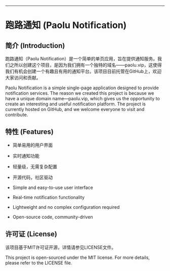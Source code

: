 ---

# 跑路通知 (Paolu Notification)

## 简介 (Introduction)

跑路通知（Paolu Notification）是一个简单的单页应用，旨在提供通知服务。我们之所以创建这个项目，是因为我们拥有一个独特的域名——paolu.vip，这使得我们有机会创建一个有趣且有用的通知平台。该项目目前托管在GitHub上，欢迎大家访问和贡献。

Paolu Notification is a simple single-page application designed to provide notification services. The reason we created this project is because we have a unique domain name—paolu.vip, which gives us the opportunity to create an interesting and useful notification platform. The project is currently hosted on GitHub, and we welcome everyone to visit and contribute.

## 特性 (Features)

- 简单易用的用户界面
- 实时通知功能
- 轻量级，无需复杂配置
- 开源代码，社区驱动

- Simple and easy-to-use user interface
- Real-time notification functionality
- Lightweight and no complex configuration required
- Open-source code, community-driven

## 许可证 (License)

该项目基于MIT许可证开源，详情请参见LICENSE文件。

This project is open-sourced under the MIT license. For more details, please refer to the LICENSE file.

